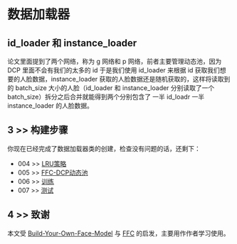 # 数据加载器

## id_loader 和 instance_loader

论文里面提到了两个网络，称为 g 网络和 p 网络，前者主要管理动态池，因为 DCP 里面不会有我们的太多的 id 于是我们使用 id_loader 来根据 id 获取我们想要的人脸数据，instance_loader 获取的人脸数据还是随机获取的，这样将读取到的 batch_size 大小的人脸（id_loader 和 instance_loader 分别读取了一个 batch_size）拆分之后合并就能得到两个分别包含了 一半 id_loadr 一半  instance_loader 的人脸数据。

## 3 >> 构建步骤

你现在已经完成了数据加载器类的创建，检查没有问题的话，还剩下：

- 004 >> [LRU策略](https://github.com/sqnkkang/Very-Large-Scale-Face-Recognition/blob/master/recognition/lru.md)
- 005 >> [FFC-DCP动态池](https://github.com/sqnkkang/Very-Large-Scale-Face-Recognition/blob/master/recognition/ffc_dcp.md)
- 006 >> [训练](https://github.com/sqnkkang/Very-Large-Scale-Face-Recognition/blob/master/recognition/train.md)
- 007 >> [测试](https://github.com/sqnkkang/Very-Large-Scale-Face-Recognition/blob/master/recognition/test.md)

## 4 >> 致谢

本文受 [Build-Your-Own-Face-Model](https://github.com/siriusdemon/Build-Your-Own-Face-Model/) 与 [FFC](https://github.com/tiandunx/FFC/) 的启发，主要用作作者学习使用。
